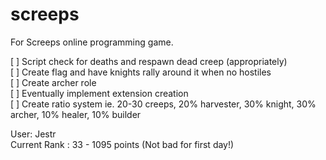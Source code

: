 # screeps
For Screeps online programming game.  

[ ] Script check for deaths and respawn dead creep (appropriately)  
[ ] Create flag and have knights rally around it when no hostiles  
[ ] Create archer role  
[ ] Eventually implement extension creation  
[ ] Create ratio system ie. 20-30 creeps, 20% harvester, 30% knight,
        30% archer, 10% healer, 10% builder  

User: Jestr  
Current Rank : 33 - 1095 points (Not bad for first day!)  
